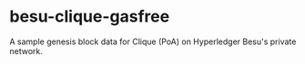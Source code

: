 # besu-clique-gasfree
A sample genesis block data for Clique (PoA) on Hyperledger Besu's private network.
